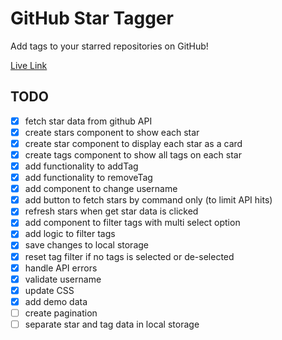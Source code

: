 # GitHub Star Tagger

Add tags to your starred repositories on GitHub!

[Live Link](https://apettenati.github.io/github-star-tagger)

## TODO

- [X] fetch star data from github API
- [X] create stars component to show each star
- [X] create star component to display each star as a card
- [X] create tags component to show all tags on each star
- [X] add functionality to addTag
- [X] add functionality to removeTag
- [X] add component to change username
- [X] add button to fetch stars by command only (to limit API hits)
- [X] refresh stars when get star data is clicked
- [X] add component to filter tags with multi select option
- [X] add logic to filter tags
- [X] save changes to local storage
- [X] reset tag filter if no tags is selected or de-selected
- [X] handle API errors
- [X] validate username
- [X] update CSS
- [X] add demo data
- [ ] create pagination
- [ ] separate star and tag data in local storage
